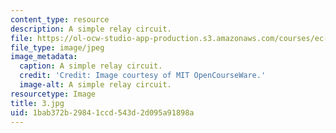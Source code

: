 ```yaml
---
content_type: resource
description: A simple relay circuit.
file: https://ol-ocw-studio-app-production.s3.amazonaws.com/courses/ec-s06-practical-electronics-fall-2004/1bab372b29841ccd543d2d095a91898a_3.jpg
file_type: image/jpeg
image_metadata:
  caption: A simple relay circuit.
  credit: 'Credit: Image courtesy of MIT OpenCourseWare.'
  image-alt: A simple relay circuit.
resourcetype: Image
title: 3.jpg
uid: 1bab372b-2984-1ccd-543d-2d095a91898a
---
```

